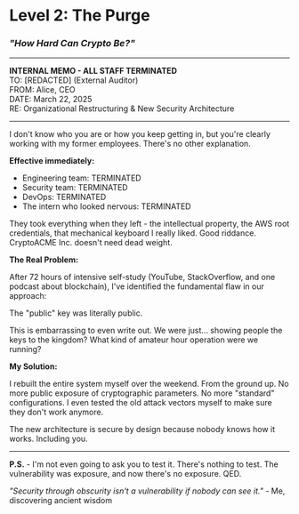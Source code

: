 # Level 2: The Purge
### *"How Hard Can Crypto Be?"*

---

**INTERNAL MEMO - ALL STAFF TERMINATED**  
TO: [REDACTED] (External Auditor)  
FROM: Alice, CEO  
DATE: March 22, 2025  
RE: Organizational Restructuring & New Security Architecture

---

I don't know who you are or how you keep getting in, but you're clearly working with my former employees. There's no other explanation.

**Effective immediately:**
- Engineering team: TERMINATED
- Security team: TERMINATED  
- DevOps: TERMINATED
- The intern who looked nervous: TERMINATED

They took everything when they left - the intellectual property, the AWS root credentials, that mechanical keyboard I really liked. Good riddance. CryptoACME Inc. doesn't need dead weight.

**The Real Problem:**

After 72 hours of intensive self-study (YouTube, StackOverflow, and one podcast about blockchain), I've identified the fundamental flaw in our approach:

The "public" key was literally public. 

This is embarrassing to even write out. We were just... showing people the keys to the kingdom? What kind of amateur hour operation were we running?

**My Solution:**

I rebuilt the entire system myself over the weekend. From the ground up. No more public exposure of cryptographic parameters. No more "standard" configurations. I even tested the old attack vectors myself to make sure they don't work anymore.

The new architecture is secure by design because nobody knows how it works. Including you.

---

**P.S.** - I'm not even going to ask you to test it. There's nothing to test. The vulnerability was exposure, and now there's no exposure. QED.

*"Security through obscurity isn't a vulnerability if nobody can see it."* - Me, discovering ancient wisdom